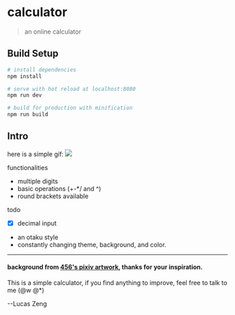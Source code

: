 # calculator

> an online calculator

## Build Setup

``` bash
# install dependencies
npm install

# serve with hot reload at localhost:8080
npm run dev

# build for production with minification
npm run build

```
## Intro
here is a simple gif:
<img src="http://lucalculator.s3-website-us-west-2.amazonaws.com/static/image/calculator_screenshot.gif"/>


functionalities
- multiple digits
- basic operations (+-*/ and ^)
- round brackets available

todo
- [x] decimal input
- an otaku style
- constantly changing theme, background, and color.
---
#### background from [456's pixiv artwork](https://www.pixiv.net/member_illust.php?mode=medium&illust_id=67680937), thanks for your inspiration.

This is a simple calculator, if you find anything to improve, feel free to talk to me (@w @*)

--Lucas Zeng
